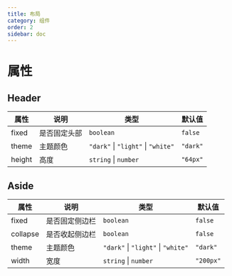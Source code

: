 ```yaml
---
title: 布局
category: 组件
order: 2
sidebar: doc
---
```


# 属性

## Header

| 属性 | 说明 | 类型 | 默认值 |
| --- | --- | --- | --- |
| fixed | 是否固定头部 | `boolean` | `false` |
| theme | 主题颜色 | `"dark"` &#124; `"light"` &#124; `"white"` | `"dark"` |
| height | 高度 | `string` &#124; `number` | `"64px"` |

## Aside

| 属性 | 说明 | 类型 | 默认值 |
| --- | --- | --- | --- |
| fixed | 是否固定侧边栏 | `boolean` | `false` |
| collapse | 是否收起侧边栏 | `boolean` | `false` |
| theme | 主题颜色 | `"dark"` &#124; `"light"` &#124; `"white"` | `"dark"` |
| width | 宽度 | `string` &#124; `number` | `"200px"` |
